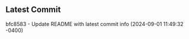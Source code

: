 
## Latest Commit
bfc8583 - Update README with latest commit info (2024-09-01 11:49:32 -0400) <Yunxi-Zhou>
